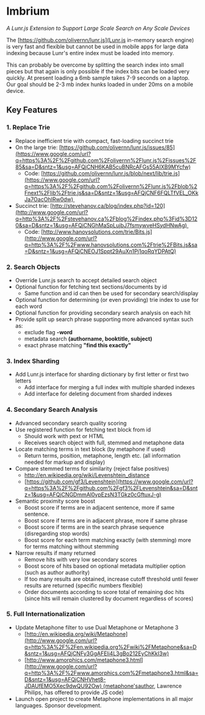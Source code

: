 
# Imbrium 
_A Lunr.js Extension to Support Large Scale Search on Any Scale Devices_


The [https://github.com/olivernn/lunr.js](Lunr.js in-memory search engine) is very fast and flexible but cannot be used in mobile apps for large data indexing because Lunr's entire index must be loaded into memory.  

This can probably be overcome by splitting the search index into small pieces but that again is only possible if the index bits can be loaded very quickly. At present loading a 6mb sample takes 7-9 seconds on a laptop. Our goal should be 2-3 mb index hunks loaded in under 20ms on a mobile device.  

## Key Features

### 1. Replace Trie

- Replace inefficient trie with compact, fast-loading succinct trie
- On the large trie: [https://github.com/olivernn/lunr.js/issues/85](https://www.google.com/url?q=https%3A%2F%2Fgithub.com%2Folivernn%2Flunr.js%2Fissues%2F85&sa=D&sntz=1&usg=AFQjCNH6KAB5cuBNRcAFGs55AIXB9MYcfw)
    - Code: [https://github.com/olivernn/lunr.js/blob/next/lib/trie.js](https://www.google.com/url?q=https%3A%2F%2Fgithub.com%2Folivernn%2Flunr.js%2Fblob%2Fnext%2Flib%2Ftrie.js&sa=D&sntz=1&usg=AFQjCNF6FQLTfVEL_OKkJa7OacOhIRw0dw) 
- Succinct trie: [http://stevehanov.ca/blog/index.php?id=120](http://www.google.com/url?q=http%3A%2F%2Fstevehanov.ca%2Fblog%2Findex.php%3Fid%3D120&sa=D&sntz=1&usg=AFQjCNGhMaSpLujbJ7fsmywveHSydHNwAg) 
    - Code: [http://www.hanovsolutions.com/trie/Bits.js](http://www.google.com/url?q=http%3A%2F%2Fwww.hanovsolutions.com%2Ftrie%2FBits.js&sa=D&sntz=1&usg=AFQjCNEOJ1Sppt29AuXn1Pj1qoRqYDPAtQ)

### 2. Search Objects 

- Override Lunr.js search to accept detailed search object
- Optional function for fetching text sections/documents by id 
  - Same function and id can then be used for secondary search/display
- Optional function for determining (or even providing) trie index to use for each word
- Optional function for providing secondary search analysis on each hit 
- Provide split up search phrase supporting more advanced syntax such as:
    - exclude flag __-word__
    - metadata search __(authorname, booktitle, subject)__
    - exact phrase matching __"find this exactly"__

### 3. Index Sharding 

- Add Lunr.js interface for sharding dictionary by first letter or first two letters
    - Add interface for merging a full index with multiple sharded indexes
    - Add interface for deleting document from sharded indexes 
    
### 4. Secondary Search Analysis 

- Advanced secondary search quality scoring
- Use registered function for fetching text block from id
  - Should work with pext or HTML
  - Receives search object with full, stemmed and metaphone data
- Locate matching terms in text block (by metaphone if used)
  - Return terms, position, metaphone, length etc. (all information needed for markup and display)
- Compare stemmed terms for similarity (reject false positives)
  - http://en.wikipedia.org/wiki/Levenshtein_distance
  - [https://github.com/gf3/Levenshtein](https://www.google.com/url?q=https%3A%2F%2Fgithub.com%2Fgf3%2FLevenshtein&sa=D&sntz=1&usg=AFQjCNGDmmAl0vpEzsN3TGkz0cGftuxJ-g)
- Semantic proximity score boost
  - Boost score if terms are in adjacent sentence, more if same sentence.
  - Boost score if terms are in adjacent phrase, more if same phrase
  - Boost score if terms are in the search phrase sequence (disregarding stop words)
  - Boost score for each term matching exactly (with stemming) more for terms matching without stemming
- Narrow results if many returned
  - Remove hits with very low secondary scores
  - Boost score of hits based on optional metadata multiplier option (such as author authority)
  - If too many results are obtained, increase cutoff threshold until fewer results are returned (specific numbers flexible)
  - Order documents according to score total of remaining doc hits (since hits will remain clustered by document regardless of scores)

### 5. Full Internationalization 

- Update Metaphone filter to use Dual Metaphone or Metaphone 3
  - [http://en.wikipedia.org/wiki/Metaphone](http://www.google.com/url?q=http%3A%2F%2Fen.wikipedia.org%2Fwiki%2FMetaphone&sa=D&sntz=1&usg=AFQjCNFy3GgAFEli4L3gBo212EyChKkI3w)
  - [http://www.amorphics.com/metaphone3.html](http://www.google.com/url?q=http%3A%2F%2Fwww.amorphics.com%2Fmetaphone3.html&sa=D&sntz=1&usg=AFQjCNHVhet8-JDAUfEMO5Xec9dwQU92Ow) (metaphone'sauthor, Lawrence Philips, has offered to provide JS code)
- Launch open project to create Metaphone implementations in all major languages. Sponsor development.


